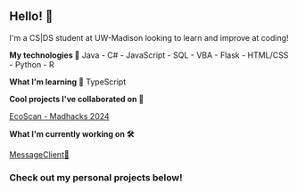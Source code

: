 ## Hello! 👋

I'm a CS|DS student at UW-Madison looking to learn and improve at coding!


**My technologies 🧙**
Java - C# - JavaScript - SQL - VBA - Flask - HTML/CSS - Python - R


**What I'm learning 🌱**
TypeScript

**Cool projects I've collaborated on 🤝**

[EcoScan - Madhacks 2024](https://github.com/youjaepark/EcoScan)

**What I'm currently working on 🛠️**

[MessageClient💬]([https://github.com/ShadTheShadow/MessageClient])

### Check out my personal projects below!
